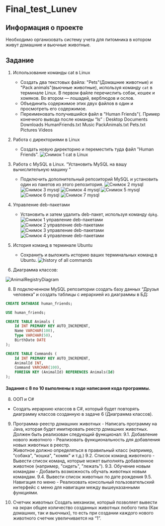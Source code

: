 # Final_test_Lunev
## Информация о проекте
Необходимо организовать систему учета для питомника в котором живут домашние и вьючные животные.

## Задание
1. Использование команды cat в Linux
   - Создать два текстовых файла: "Pets"(Домашние животные) и "Pack animals"(вьючные животные), используя команду `cat` в терминале Linux. В первом файле перечислить собак, кошек и хомяков. Во втором — лошадей, верблюдов и ослов.
   - Объединить содержимое этих двух файлов в один и просмотреть его содержимое.
   - Переименовать получившийся файл в "Human Friends"(.
Пример конечного вывода после команды “ls” :
Desktop Documents Downloads  HumanFriends.txt  Music  PackAnimals.txt  Pets.txt  Pictures  Videos

2. Работа с директориями в Linux
   - Создать новую директорию и переместить туда файл "Human Friends".
![Снимок 1 cat в Linux](https://github.com/user-attachments/assets/18c95d09-0075-4dd0-a24a-2c0ea8d910c7)

3. Работа с MySQL в Linux. “Установить MySQL на вашу вычислительную машину ”
   - Подключить дополнительный репозиторий MySQL и установить один из пакетов из этого репозитория.
![Снимок 2 mysql](https://github.com/user-attachments/assets/6a0ebc64-6540-4686-ab85-242750e0889e)
![Снимок 3 mysql](https://github.com/user-attachments/assets/a6dca181-7d95-41ad-9b9f-e73ed77d49fc)
![Снимок 4 mysql](https://github.com/user-attachments/assets/c20e6faf-8956-4e17-bd29-db2ab2f506d8)
![Снимок 5 mysql](https://github.com/user-attachments/assets/4688ad45-0072-4299-8d31-abd7a605a094)
![Снимок 6 mysql](https://github.com/user-attachments/assets/a2c2d2ba-c88d-4b1c-af97-ee08d6e7bdad)
![Снимок 7 mysql](https://github.com/user-attachments/assets/22612bba-5af5-44fa-b5b0-bd19886c1bae)

4. Управление deb-пакетами
   - Установить и затем удалить deb-пакет, используя команду `dpkg`.
![Снимок 1 управление deb-пакетами](https://github.com/user-attachments/assets/c4d3e082-39a4-4308-9f27-1ec4381f0557)
![Снимок 2 управление deb-пакетами](https://github.com/user-attachments/assets/9c344b59-9784-4914-acce-c2a10eb0cd40)
![Снимок 3 управление deb-пакетами](https://github.com/user-attachments/assets/779f6025-6405-4438-90f3-7bfd7d3dd0a4)
![Снимок 4 управление deb-пакетами](https://github.com/user-attachments/assets/2f78ba98-7d36-4f7f-b9c0-5c503b24e2b9)

5. История команд в терминале Ubuntu
   - Сохранить и выложить историю ваших терминальных команд в Ubuntu.
![history of all commands](https://github.com/user-attachments/assets/ebc8f744-4c60-4522-a90b-7abb82d5d96a)

6. Диаграмма классов:

![AnimalRegistryDiagram](https://github.com/user-attachments/assets/ff5a61be-21d0-4d96-bd21-69b8ca6017f4)

8. В подключенном MySQL репозитории создать базу данных “Друзья
человека” и создать таблицы с иерархией из диаграммы в БД:
```sql
CREATE DATABASE human_friends;

USE human_friends;

CREATE TABLE Animals (
    Id INT PRIMARY KEY AUTO_INCREMENT,
    Name VARCHAR(100),
    Type VARCHAR(50),
    BirthDate DATE
);

CREATE TABLE Commands (
    Id INT PRIMARY KEY AUTO_INCREMENT,
    AnimalId INT,
    Command VARCHAR(100),
    FOREIGN KEY (AnimalId) REFERENCES Animals(Id)
);
```

#### Задания с 8 по 10 выполнены в ходе написания кода программы.
8. ООП и C#
 - Создать иерархию классов в C#, который будет повторять диаграмму классов созданную в задаче 6 (Диаграмма классов).
9. Программа-реестр домашних животных
        - Написать программу на Java, которая будет имитировать реестр домашних животных. 
  Должен быть реализован следующий функционал:
  9.1. Добавление нового животного
        - Реализовать функциональность для добавления новых животных в реестр.       
  Животное должно определяться в правильный класс (например, "собака", "кошка", "хомяк" и т.д.)
  9.2. Список команд животного
        - Вывести список команд, которые может выполнять добавленное животное (например, "сидеть", "лежать").
  9.3. Обучение новым командам
        - Добавить возможность обучать животных новым командам.
  9.4. Вывести список животных по дате рождения
  9.5. Навигация по меню
        - Реализовать консольный пользовательский интерфейс с меню для навигации между вышеуказанными функциями.
        
10. Счетчик животных
Создать механизм, который позволяет вывести на экран общее количество созданных животных любого типа (Как домашних, так и вьючных), то есть при создании каждого нового животного счетчик увеличивается на “1”.
